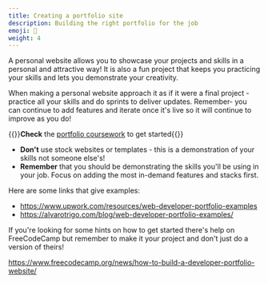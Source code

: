 ```yaml
---
title: Creating a portfolio site
description: Building the right portfolio for the job
emoji: 📂
weight: 4
---
```


A personal website allows you to showcase your projects and skills in a personal and attractive way! It is also a fun project that keeps you practicing your skills and lets you demonstrate your creativity.

When making a personal website approach it as if it were a final project - practice all your skills and do sprints to deliver updates. Remember- you can continue to add features and iterate once it's live so it will continue to improve as you do!

{{<note type="tip" title="Remember">}}**Check** the [portfolio coursework]() to get started{{</note>}}

- **Don't** use stock websites or templates - this is a demonstration of your skills not someone else's!
- **Remember** that you should be demonstrating the skills you'll be using in your job. Focus on adding the most in-demand features and stacks first.

Here are some links that give examples:

- https://www.upwork.com/resources/web-developer-portfolio-examples
- https://alvarotrigo.com/blog/web-developer-portfolio-examples/

If you're looking for some hints on how to get started there's help on FreeCodeCamp but remember to make it your project and don't just do a version of theirs!

https://www.freecodecamp.org/news/how-to-build-a-developer-portfolio-website/
